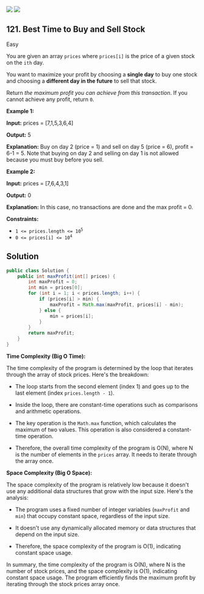 [![](https://img.shields.io/github/stars/javadev/LeetCode-in-Java?label=Stars&style=flat-square)](https://github.com/javadev/LeetCode-in-Java)
[![](https://img.shields.io/github/forks/javadev/LeetCode-in-Java?label=Fork%20me%20on%20GitHub%20&style=flat-square)](https://github.com/javadev/LeetCode-in-Java/fork)

## 121\. Best Time to Buy and Sell Stock

Easy

You are given an array `prices` where `prices[i]` is the price of a given stock on the `ith` day.

You want to maximize your profit by choosing a **single day** to buy one stock and choosing a **different day in the future** to sell that stock.

Return _the maximum profit you can achieve from this transaction_. If you cannot achieve any profit, return `0`.

**Example 1:**

**Input:** prices = [7,1,5,3,6,4]

**Output:** 5

**Explanation:** Buy on day 2 (price = 1) and sell on day 5 (price = 6), profit = 6-1 = 5. Note that buying on day 2 and selling on day 1 is not allowed because you must buy before you sell. 

**Example 2:**

**Input:** prices = [7,6,4,3,1]

**Output:** 0

**Explanation:** In this case, no transactions are done and the max profit = 0. 

**Constraints:**

*   <code>1 <= prices.length <= 10<sup>5</sup></code>
*   <code>0 <= prices[i] <= 10<sup>4</sup></code>

## Solution

```java
public class Solution {
    public int maxProfit(int[] prices) {
        int maxProfit = 0;
        int min = prices[0];
        for (int i = 1; i < prices.length; i++) {
            if (prices[i] > min) {
                maxProfit = Math.max(maxProfit, prices[i] - min);
            } else {
                min = prices[i];
            }
        }
        return maxProfit;
    }
}
```

**Time Complexity (Big O Time):**

The time complexity of the program is determined by the loop that iterates through the array of stock prices. Here's the breakdown:

- The loop starts from the second element (index 1) and goes up to the last element (index `prices.length - 1`).

- Inside the loop, there are constant-time operations such as comparisons and arithmetic operations.

- The key operation is the `Math.max` function, which calculates the maximum of two values. This operation is also considered a constant-time operation.

- Therefore, the overall time complexity of the program is O(N), where N is the number of elements in the `prices` array. It needs to iterate through the array once.

**Space Complexity (Big O Space):**

The space complexity of the program is relatively low because it doesn't use any additional data structures that grow with the input size. Here's the analysis:

- The program uses a fixed number of integer variables (`maxProfit` and `min`) that occupy constant space, regardless of the input size.

- It doesn't use any dynamically allocated memory or data structures that depend on the input size.

- Therefore, the space complexity of the program is O(1), indicating constant space usage.

In summary, the time complexity of the program is O(N), where N is the number of stock prices, and the space complexity is O(1), indicating constant space usage. The program efficiently finds the maximum profit by iterating through the stock prices array once.
